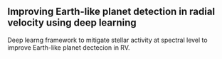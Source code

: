 Improving Earth-like planet detection in radial velocity using deep learning
-----------------------------
Deep learng framework to mitigate stellar activity at spectral level to improve Earth-like planet dectecion in RV.
